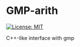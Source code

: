 # GMP-arith

[![License: MIT](https://img.shields.io/badge/License-MIT-yellow.svg)](https://opensource.org/licenses/MIT)

C++-like interface with gmp
